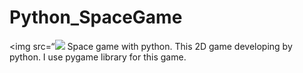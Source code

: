 # Python_SpaceGame
<img src=“<img src="./space_game.jpeg">
Space game with python. 
This 2D game developing by python. I use pygame library for this game. 
